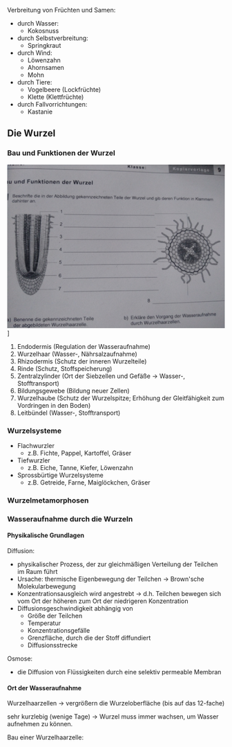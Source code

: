 Verbreitung von Früchten und Samen:

- durch Wasser:
    - Kokosnuss
- durch Selbstverbreitung:
    - Springkraut
- durch Wind:
    - Löwenzahn
    - Ahornsamen
    - Mohn
- durch Tiere:
    - Vogelbeere (Lockfrüchte)
    - Klette (Klettfrüchte)
- durch Fallvorrichtungen:
    - Kastanie

## Die Wurzel

### Bau und Funktionen der Wurzel

![IMG_20230103_133838.jpg](IMG_20230103_133838.jpg)]
1. Endodermis (Regulation der Wasseraufnahme)
2. Wurzelhaar (Wasser-, Nährsalzaufnahme)
3. Rhizodermis (Schutz der inneren Wurzelteile)
4. Rinde (Schutz, Stoffspeicherung)
5. Zentralzylinder (Ort der Siebzellen und Gefäße -> Wasser-, Stofftransport)
6. Bildungsgewebe (Bildung neuer Zellen)
7. Wurzelhaube (Schutz der Wurzelspitze; Erhöhung der Gleitfähigkeit zum Vordringen in den Boden)
8. Leitbündel (Wasser-, Stofftransport)

### Wurzelsysteme

- Flachwurzler
  - z.B. Fichte, Pappel, Kartoffel, Gräser
- Tiefwurzler
  - z.B. Eiche, Tanne, Kiefer, Löwenzahn
- Sprossbürtige Wurzelsysteme
  - z.B. Getreide, Farne, Maiglöckchen, Gräser 

### Wurzelmetamorphosen



### Wasseraufnahme durch die Wurzeln

#### Physikalische Grundlagen
Diffusion:
- physikalischer Prozess, der zur gleichmäßigen Verteilung der Teilchen im Raum führt
- Ursache: thermische Eigenbewegung der Teilchen -> Brown'sche Molekularbewegung
- Konzentrationsausgleich wird angestrebt -> d.h. Teilchen bewegen sich vom Ort der höheren zum Ort der niedrigeren Konzentration
- Diffusionsgeschwindigkeit abhängig von
  - Größe der Teilchen
  - Temperatur
  - Konzentrationsgefälle
  - Grenzfläche, durch die der Stoff diffundiert
  - Diffusionsstrecke

Osmose:
- die Diffusion von Flüssigkeiten durch eine selektiv permeable Membran

#### Ort der Wasseraufnahme

Wurzelhaarzellen -> vergrößern die Wurzeloberfläche (bis auf das 12-fache)

sehr kurzlebig (wenige Tage) -> Wurzel muss immer wachsen, um Wasser aufnehmen zu können.

Bau einer Wurzelhaarzelle:

